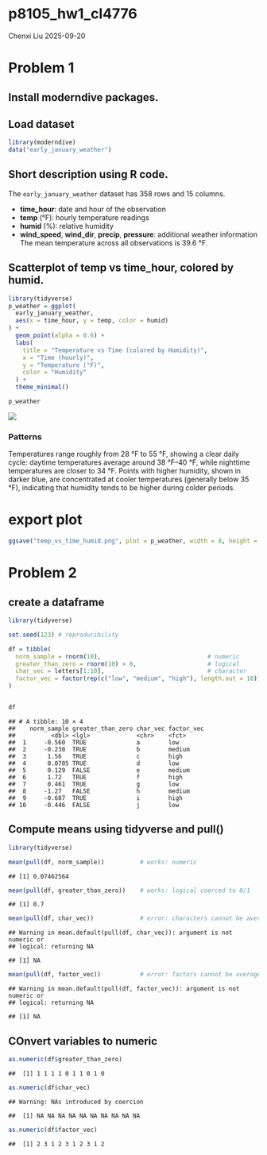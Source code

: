 p8105_hw1_cl4776
================
Chenxi Liu
2025-09-20

# Problem 1

## Install moderndive packages.

## Load dataset

``` r
library(moderndive)
data("early_january_weather")
```

## Short description using R code.

The `early_january_weather` dataset has 358 rows and 15 columns.  
- **time_hour**: date and hour of the observation  
- **temp** (°F): hourly temperature readings  
- **humid** (%): relative humidity  
- **wind_speed**, **wind_dir**, **precip**, **pressure**: additional
weather information  
The mean temperature across all observations is 39.6 °F.

## Scatterplot of temp vs time_hour, colored by humid.

``` r
library(tidyverse)
p_weather = ggplot(
  early_january_weather,
  aes(x = time_hour, y = temp, color = humid)
) +
  geom_point(alpha = 0.6) +
  labs(
    title = "Temperature vs Time (colored by Humidity)",
    x = "Time (hourly)",
    y = "Temperature (°F)",
    color = "Humidity"
  ) +
  theme_minimal()

p_weather
```

![](p8105_hw1_cl4776_files/figure-gfm/unnamed-chunk-2-1.png)<!-- -->

### Patterns

Temperatures range roughly from 28 °F to 55 °F, showing a clear daily
cycle: daytime temperatures average around 38 °F–40 °F, while nighttime
temperatures are closer to 34 °F. Points with higher humidity, shown in
darker blue, are concentrated at cooler temperatures (generally below 35
°F), indicating that humidity tends to be higher during colder periods.

# export plot

``` r
ggsave("temp_vs_time_humid.png", plot = p_weather, width = 8, height = 5, dpi = 300)
```

# Problem 2

## create a dataframe

``` r
library(tidyverse)

set.seed(123) # reproducibility

df = tibble(
  norm_sample = rnorm(10),                              # numeric
  greater_than_zero = rnorm(10) > 0,                    # logical
  char_vec = letters[1:10],                             # character
  factor_vec = factor(rep(c("low", "medium", "high"), length.out = 10))  # factor
)


df
```

    ## # A tibble: 10 × 4
    ##    norm_sample greater_than_zero char_vec factor_vec
    ##          <dbl> <lgl>             <chr>    <fct>     
    ##  1     -0.560  TRUE              a        low       
    ##  2     -0.230  TRUE              b        medium    
    ##  3      1.56   TRUE              c        high      
    ##  4      0.0705 TRUE              d        low       
    ##  5      0.129  FALSE             e        medium    
    ##  6      1.72   TRUE              f        high      
    ##  7      0.461  TRUE              g        low       
    ##  8     -1.27   FALSE             h        medium    
    ##  9     -0.687  TRUE              i        high      
    ## 10     -0.446  FALSE             j        low

## Compute means using tidyverse and pull()

``` r
library(tidyverse)

mean(pull(df, norm_sample))          # works: numeric
```

    ## [1] 0.07462564

``` r
mean(pull(df, greater_than_zero))    # works: logical coerced to 0/1
```

    ## [1] 0.7

``` r
mean(pull(df, char_vec))             # error: characters cannot be averaged
```

    ## Warning in mean.default(pull(df, char_vec)): argument is not numeric or
    ## logical: returning NA

    ## [1] NA

``` r
mean(pull(df, factor_vec))           # error: factors cannot be averaged directly
```

    ## Warning in mean.default(pull(df, factor_vec)): argument is not numeric or
    ## logical: returning NA

    ## [1] NA

## COnvert variables to numeric

``` r
as.numeric(df$greater_than_zero)
```

    ##  [1] 1 1 1 1 0 1 1 0 1 0

``` r
as.numeric(df$char_vec)
```

    ## Warning: NAs introduced by coercion

    ##  [1] NA NA NA NA NA NA NA NA NA NA

``` r
as.numeric(df$factor_vec)
```

    ##  [1] 2 3 1 2 3 1 2 3 1 2
